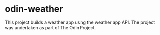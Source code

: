 # odin-weather

This project builds a weather app using the weather app API. The project was undertaken as part of The Odin Project.
